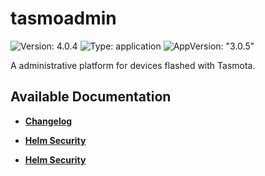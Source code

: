 # tasmoadmin

![Version: 4.0.4](https://img.shields.io/badge/Version-4.0.4-informational?style=flat-square) ![Type: application](https://img.shields.io/badge/Type-application-informational?style=flat-square) ![AppVersion: "3.0.5"](https://img.shields.io/badge/AppVersion-"3.0.5"-informational?style=flat-square)

A administrative platform for devices flashed with Tasmota.

## Available Documentation

- [**Changelog**](CHANGELOG)

- [**Helm Security**](container-security)

- [**Helm Security**](helm-security)

